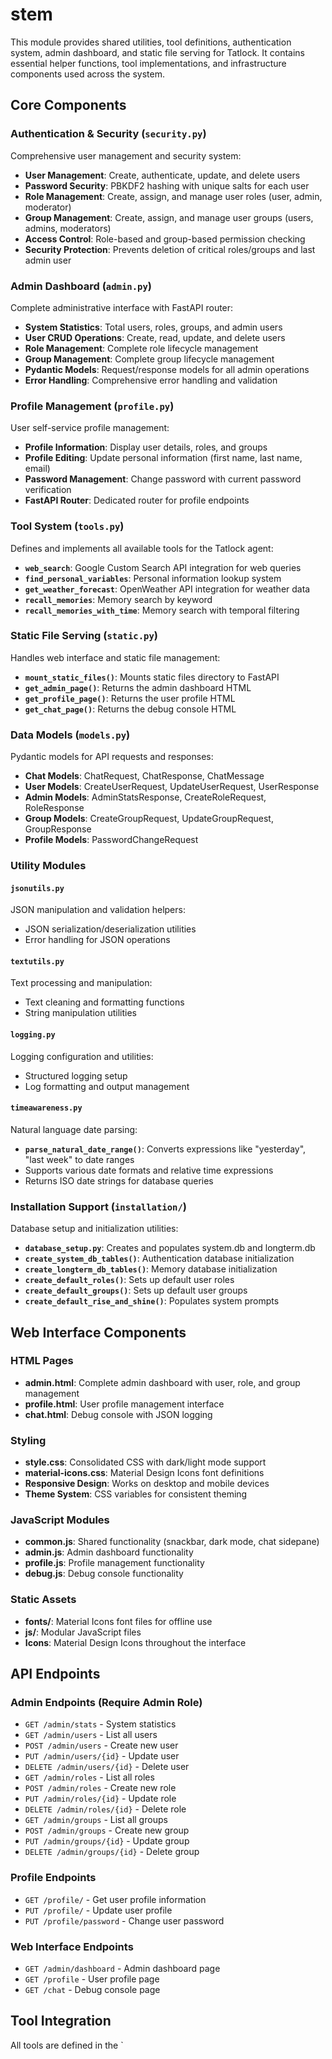 # stem

This module provides shared utilities, tool definitions, authentication system, admin dashboard, and static file serving for Tatlock. It contains essential helper functions, tool implementations, and infrastructure components used across the system.

## Core Components

### Authentication & Security (`security.py`)
Comprehensive user management and security system:

- **User Management**: Create, authenticate, update, and delete users
- **Password Security**: PBKDF2 hashing with unique salts for each user
- **Role Management**: Create, assign, and manage user roles (user, admin, moderator)
- **Group Management**: Create, assign, and manage user groups (users, admins, moderators)
- **Access Control**: Role-based and group-based permission checking
- **Security Protection**: Prevents deletion of critical roles/groups and last admin user

### Admin Dashboard (`admin.py`)
Complete administrative interface with FastAPI router:

- **System Statistics**: Total users, roles, groups, and admin users
- **User CRUD Operations**: Create, read, update, and delete users
- **Role Management**: Complete role lifecycle management
- **Group Management**: Complete group lifecycle management
- **Pydantic Models**: Request/response models for all admin operations
- **Error Handling**: Comprehensive error handling and validation

### Profile Management (`profile.py`)
User self-service profile management:

- **Profile Information**: Display user details, roles, and groups
- **Profile Editing**: Update personal information (first name, last name, email)
- **Password Management**: Change password with current password verification
- **FastAPI Router**: Dedicated router for profile endpoints

### Tool System (`tools.py`)
Defines and implements all available tools for the Tatlock agent:

- **`web_search`**: Google Custom Search API integration for web queries
- **`find_personal_variables`**: Personal information lookup system
- **`get_weather_forecast`**: OpenWeather API integration for weather data
- **`recall_memories`**: Memory search by keyword
- **`recall_memories_with_time`**: Memory search with temporal filtering

### Static File Serving (`static.py`)
Handles web interface and static file management:

- **`mount_static_files()`**: Mounts static files directory to FastAPI
- **`get_admin_page()`**: Returns the admin dashboard HTML
- **`get_profile_page()`**: Returns the user profile HTML
- **`get_chat_page()`**: Returns the debug console HTML

### Data Models (`models.py`)
Pydantic models for API requests and responses:

- **Chat Models**: ChatRequest, ChatResponse, ChatMessage
- **User Models**: CreateUserRequest, UpdateUserRequest, UserResponse
- **Admin Models**: AdminStatsResponse, CreateRoleRequest, RoleResponse
- **Group Models**: CreateGroupRequest, UpdateGroupRequest, GroupResponse
- **Profile Models**: PasswordChangeRequest

### Utility Modules

#### `jsonutils.py`
JSON manipulation and validation helpers:
- JSON serialization/deserialization utilities
- Error handling for JSON operations

#### `textutils.py`
Text processing and manipulation:
- Text cleaning and formatting functions
- String manipulation utilities

#### `logging.py`
Logging configuration and utilities:
- Structured logging setup
- Log formatting and output management

#### `timeawareness.py`
Natural language date parsing:
- **`parse_natural_date_range()`**: Converts expressions like "yesterday", "last week" to date ranges
- Supports various date formats and relative time expressions
- Returns ISO date strings for database queries

### Installation Support (`installation/`)
Database setup and initialization utilities:

- **`database_setup.py`**: Creates and populates system.db and longterm.db
- **`create_system_db_tables()`**: Authentication database initialization
- **`create_longterm_db_tables()`**: Memory database initialization
- **`create_default_roles()`**: Sets up default user roles
- **`create_default_groups()`**: Sets up default user groups
- **`create_default_rise_and_shine()`**: Populates system prompts

## Web Interface Components

### HTML Pages
- **admin.html**: Complete admin dashboard with user, role, and group management
- **profile.html**: User profile management interface
- **chat.html**: Debug console with JSON logging

### Styling
- **style.css**: Consolidated CSS with dark/light mode support
- **material-icons.css**: Material Design Icons font definitions
- **Responsive Design**: Works on desktop and mobile devices
- **Theme System**: CSS variables for consistent theming

### JavaScript Modules
- **common.js**: Shared functionality (snackbar, dark mode, chat sidepane)
- **admin.js**: Admin dashboard functionality
- **profile.js**: Profile management functionality
- **debug.js**: Debug console functionality

### Static Assets
- **fonts/**: Material Icons font files for offline use
- **js/**: Modular JavaScript files
- **Icons**: Material Design Icons throughout the interface

## API Endpoints

### Admin Endpoints (Require Admin Role)
- `GET /admin/stats` - System statistics
- `GET /admin/users` - List all users
- `POST /admin/users` - Create new user
- `PUT /admin/users/{id}` - Update user
- `DELETE /admin/users/{id}` - Delete user
- `GET /admin/roles` - List all roles
- `POST /admin/roles` - Create new role
- `PUT /admin/roles/{id}` - Update role
- `DELETE /admin/roles/{id}` - Delete role
- `GET /admin/groups` - List all groups
- `POST /admin/groups` - Create new group
- `PUT /admin/groups/{id}` - Update group
- `DELETE /admin/groups/{id}` - Delete group

### Profile Endpoints
- `GET /profile/` - Get user profile information
- `PUT /profile/` - Update user profile
- `PUT /profile/password` - Change user password

### Web Interface Endpoints
- `GET /admin/dashboard` - Admin dashboard page
- `GET /profile` - User profile page
- `GET /chat` - Debug console page

## Tool Integration

All tools are defined in the `